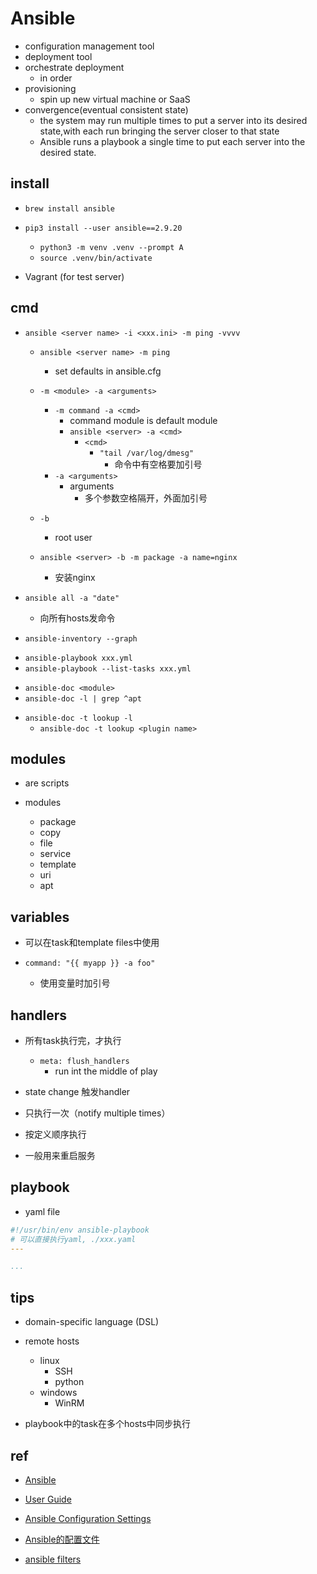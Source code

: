 # Ansible

+ configuration management tool
+ deployment tool
+ orchestrate deployment
    + in order
+ provisioning
    + spin up new virtual machine or SaaS
+ convergence(eventual consistent state)
    + the system may run multiple times to put a server into its desired state,with each run bringing the server closer to that state
    + Ansible runs a playbook a single time to put each server into the desired state.

## install
<!-- mac -->
+ `brew install ansible`
<!-- linux -->
+ `pip3 install --user ansible==2.9.20`
    + `python3 -m venv .venv --prompt A`
    + `source .venv/bin/activate`

+ Vagrant (for test server)


## cmd
+ `ansible <server name> -i <xxx.ini> -m ping -vvvv`
    + `ansible <server name> -m ping`
        + set defaults in ansible.cfg
    + `-m <module> -a <arguments>`
        + `-m command -a <cmd>`
            + command module is default module
            + `ansible <server> -a <cmd>`
                + `<cmd>`
                    + `"tail /var/log/dmesg"`
                        + 命令中有空格要加引号
        + `-a <arguments>`
            + arguments
                + 多个参数空格隔开，外面加引号

    + `-b`
        + root user
    + `ansible <server> -b -m package -a name=nginx`
        + 安装nginx

+ `ansible all -a "date"`
    + 向所有hosts发命令

<!-- inventory -->
+ `ansible-inventory --graph`

<!-- playbook -->
+ `ansible-playbook xxx.yml`
+ `ansible-playbook --list-tasks xxx.yml`

<!-- module -->
+ `ansible-doc <module>`
+ `ansible-doc -l | grep ^apt`

<!-- lookup -->
+ `ansible-doc -t lookup -l`
    + `ansible-doc -t lookup <plugin name>`

## modules

+ are scripts

+ modules
    + package
    + copy
    + file
    + service
    + template
    + uri
    + apt

## variables

+ 可以在task和template files中使用

+ `command: "{{ myapp }} -a foo"`
    + 使用变量时加引号

## handlers

+ 所有task执行完，才执行
    + `meta: flush_handlers`
        + run int the middle of play

+ state change 触发handler

+ 只执行一次（notify multiple times）

+ 按定义顺序执行

+ 一般用来重启服务



## playbook

+ yaml file
```yaml
#!/usr/bin/env ansible-playbook
# 可以直接执行yaml, ./xxx.yaml
---

...
```



## tips

+ domain-specific language (DSL)

+ remote hosts
    + linux
        + SSH
        + python
    + windows
        + WinRM

+ playbook中的task在多个hosts中同步执行

## ref
<!-- docs -->
+ [Ansible](https://ansible-tran.readthedocs.io/en/latest/docs/intro.html)
+ [User Guide](https://docs.ansible.com/ansible/latest/user_guide/index.html#getting-started)

+ [Ansible Configuration Settings](https://docs.ansible.com/ansible/latest/reference_appendices/config.html)
+ [Ansible的配置文件](https://ansible-tran.readthedocs.io/en/latest/docs/intro_configuration.html)
+ [ansible filters](https://github.com/ansiblebook/ansible-filter-plugins)